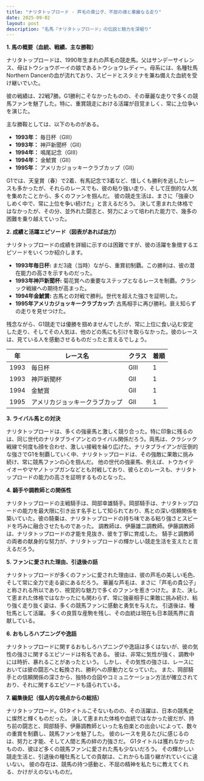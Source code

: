 ```yaml
---
title: "ナリタトップロード - 芦毛の貴公子、不屈の魂と華麗なる走り"
date: 2025-09-02
layout: post
description: "名馬『ナリタトップロード』の伝説と魅力を深堀り"
---
```


**1. 馬の概要（血統、戦績、主な勝鞍）**

ナリタトップロードは、1990年生まれの芦毛の競走馬。父はサンデーサイレンス、母はトウショウボーイの娘であるトウショウレディー。母系には、名種牡馬Northern Dancerの血が流れており、スピードとスタミナを兼ね備えた血統を受け継いでいた。

彼の戦績は、22戦7勝。G1勝利こそなかったものの、その華麗な走りで多くの競馬ファンを魅了した。特に、重賞競走における活躍が目覚ましく、常に上位争いを演じた。

主な勝鞍としては、以下のものがある。

* **1993年：**  毎日杯（GIII）
* **1993年：**  神戸新聞杯（GII）
* **1994年：**  鳴尾記念（GIII）
* **1994年：**  金鯱賞（GII）
* **1995年：**  アメリカジョッキークラブカップ（GII）

G1では、天皇賞（春）で2着、有馬記念で3着など、惜しくも勝利を逃したレースも多かったが、それらのレースでも、彼の粘り強い走り、そして圧倒的な人気を集めたことから、多くのファンを掴んだ。  彼の競走生活は、まさに「強豪ひしめく中で、常に上位を争い続けた」と言えるだろう。  決して恵まれた体格ではなかったが、その分、並外れた闘志と、努力によって培われた能力で、幾多の困難を乗り越えていった。


**2. 成績と活躍エピソード（図表があれば出力）**

ナリタトップロードの成績を詳細に示すのは困難ですが、彼の活躍を象徴するエピソードをいくつか紹介します。

* **1993年毎日杯:**  まだ3歳（当時）ながら、重賞初制覇。この勝利は、彼の潜在能力の高さを示すものだった。
* **1993年神戸新聞杯:**  菊花賞への重要なステップとなるレースを制覇。クラシック戦線への期待が高まった。
* **1994年金鯱賞:**  古馬との対戦で勝利。世代を超えた強さを証明した。
* **1995年アメリカジョッキークラブカップ:**  古馬相手に再び勝利。衰え知らずの走りを見せつけた。

残念ながら、G1競走では優勝を掴めませんでしたが、常に上位に食い込む安定した走り、そしてその人気は、他のどの馬にも引けを取らなかった。彼のレースは、見ている人を感動させるものだったと言えるでしょう。

| 年 | レース名          | クラス | 着順 |
|---|-------------------|-------|-----|
| 1993 | 毎日杯            | GIII  | 1   |
| 1993 | 神戸新聞杯          | GII   | 1   |
| 1994 | 金鯱賞            | GII   | 1   |
| 1995 | アメリカジョッキークラブカップ | GII   | 1   |


**3. ライバル馬との対決**

ナリタトップロードは、多くの強豪馬と激しく競り合った。特に印象に残るのは、同じ世代のナリタブライアンとのライバル関係だろう。両馬は、クラシック戦線で何度も顔を合わせ、激しい接戦を繰り広げた。ナリタブライアンが圧倒的な強さでG1を制覇していく中、ナリタトップロードは、その強敵に果敢に挑み続け、常に競馬ファンの心を掴んだ。  他の世代の強豪馬、例えば、トウカイテイオーやマヤノトップガンなどとも対戦しており、彼らとのレースも、ナリタトップロードの能力の高さを証明するものとなった。


**4. 騎手や調教師との関係性**

ナリタトップロードの主戦騎手は、岡部幸雄騎手。岡部騎手は、ナリタトップロードの能力を最大限に引き出す名手として知られており、馬との深い信頼関係を築いていた。彼の騎乗は、ナリタトップロードの持ち味である粘り強さとスピードを巧みに融合させたものであった。  調教師は、伊藤雄二調教師。伊藤調教師は、ナリタトップロードの才能を見抜き、彼を丁寧に育成した。  騎手と調教師の両者の献身的な努力が、ナリタトップロードの輝かしい競走生活を支えたと言えるだろう。


**5. ファンに愛された理由、引退後の話**

ナリタトップロードが多くのファンに愛された理由は、彼の芦毛の美しい毛色、そして常に全力で走る姿にあるだろう。  華麗な芦毛は、まさに「芦毛の貴公子」と称される所以であり、視覚的な魅力で多くのファンを惹きつけた。また、決して恵まれた体格ではなかったにも関わらず、常に強豪相手に果敢に挑み続け、粘り強く走り抜く姿は、多くの競馬ファンに感動と勇気を与えた。  引退後は、種牡馬として活躍。  多くの良質な産駒を残し、その血統は現在も日本競馬界に貢献している。


**6. おもしろハプニングや逸話**

ナリタトップロードに関するおもしろハプニングや逸話は多くはないが、彼の気性の強さに関するエピソードは有名である。  彼は、非常に気性が強く、調教中には時折、暴れることがあったという。  しかし、その気性の強さは、レースにおいては彼の闘志へと転換され、勝利への原動力となっていた。  また、岡部騎手との信頼関係の深さから、独特の合図やコミュニケーション方法が確立されており、それに関するエピソードも語られている。


**7. 編集後記（個人的な視点からの総括）**

ナリタトップロード。G1タイトルこそないものの、その活躍は、日本の競馬史に燦然と輝くものだった。  決して恵まれた体格や血統ではなかった彼だが、持ち前の闘志と、岡部騎手、伊藤調教師といった名伯楽との出会いによって、数々の重賞を制覇し、競馬ファンを魅了した。  彼のレースを見るたびに感じるのは、努力と才能、そして人間と馬の絆の力強さだ。  G1タイトルは獲れなかったものの、彼ほど多くの競馬ファンに愛された馬も少ないだろう。  その輝かしい競走生活と、引退後の種牡馬としての貢献は、これからも語り継がれていくに違いない。  彼の存在は、競馬の持つ感動と、不屈の精神を私たちに教えてくれる、かけがえのないものだ。
